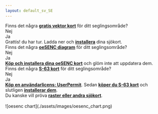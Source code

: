 ```yaml
---
layout: default_sv_SE
---
```

<div class="questions">
  
<div class="questionok question">
Finns det några <a href="https://opencpn.org/OpenCPN/info/chartsource.html"><strong>gratis vektor kort</strong></a> för ditt seglingsområde?
</div>
</div>

<div class="arrows">
  
<div class="answer col1 inline">
<i class="down"></i>
</div>
<div class="answer col2 inline">
<i class="down"></i>
</div>
</div>

<div class="separator"></div>

<div class="answers">
  <div class="answer col1 inline">
    
<div class="yesno no">
Nej
</div>
  </div>
  
  <div class="answer col2 inline">
    
<div class="yesno yes">
Ja
</div>
  </div>
<div class="answer col3 inline">
<i class="right"></i>
</div>
  
  <div class="answer col4 inline">
    
<div class="questionok ok">
Grattis! du har tur. Ladda ner och <a href="https://opencpn.org/wiki/dokuwiki/doku.php?id=opencpn:opencpn_user_manual:getting_started:chart_installation"><strong>installera</strong></a> dina sjökort.
</div>
  </div>
</div>

<div class="separator"></div>

<div class="arrows">
  
<div class="answer col1 inline">
<i class="down"></i>
</div>
</div>

<div class="questions">
  
<div class="questionok question">
Finns det några <a href="https://o-charts.org/shop/index.php?id_category=8&controller=category"><strong>oeSENC diagram</strong></a> för ditt seglingsområde?
</div>
</div>

<div class="arrows">
  
<div class="answer col1 inline">
<i class="down"></i>
</div>
<div class="answer col2 inline">
<i class="down"></i>
</div>
</div>

<div class="separator"></div>

<div class="answers">
  <div class="answer col1 inline">
    
<div class="yesno no">
Nej
</div>
  </div>
  
  <div class="answer col2 inline">
    
<div class="yesno yes">
Ja
</div>
  </div>
<div class="answer col3 inline">
<i class="right"></i>
</div>
  
  <div class="answer col4 inline">
    
<div class="questionok ok">
<a href="./oesenc_en_US.html"><strong>Köp och installera dina oeSENC kort</strong></a> och glöm inte att uppdatera dem.
</div>
  </div>
</div>

<div class="separator"></div>

<div class="arrows">
  
<div class="answer col1 inline">
<i class="down"></i>
</div>
</div>

<div class="questions">
  
<div class="questionok question">
Finns det några <a href="https://www.chartworld.com/shop/off_enc"><strong>S-63 kort</strong></a> för ditt seglingsområde?
</div>
</div>

<div class="arrows">
  
<div class="answer col1 inline">
<i class="down"></i>
</div>
<div class="answer col2 inline">
<i class="down"></i>
</div>
</div>

<div class="separator"></div>

<div class="answers">
  <div class="answer col1 inline">
    
<div class="yesno no">
Nej
</div>
  </div>
  
  <div class="answer col2 inline">
    
<div class="yesno yes">
Ja
</div>
  </div>
<div class="answer col3 inline">
<i class="right"></i>
</div>
  
  <div class="answer col4 inline">
    
<div class="questionok ok">
<a href="https://o-charts.org/shop/index.php?id_category=6&controller=category"><strong>Köp en användarlicens: UserPermit</strong></a>. Sedan <a href="https://www.chartworld.com/shop/off_enc"><strong>köper du S-63 kort</strong></a> och slutligen <a href="./s63_en_US.html"><strong> installerar dem</strong></a>.
</div>
  </div>
</div>

<div class="separator"></div>

<div class="arrows">
  
<div class="answer col1 inline">
<i class="down"></i>
</div>
</div>

<div class="questions">
  
<div class="questionok question">
Du kanske vill pröva <a href="https://opencpn.org/OpenCPN/info/chartsource.html"><strong>raster eller andra sjökort</strong></a>.
</div>
</div>

<br />  
![oesenc chart](./assets/images/oesenc_chart.png)
